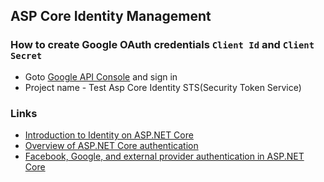 ## ASP Core Identity Management

### How to create Google OAuth credentials `Client Id` and `Client Secret`
  - Goto [Google API Console](https://console.developers.google.com/) and sign in
  - Project name - Test Asp Core Identity STS(Security Token Service)

### Links
- [Introduction to Identity on ASP.NET Core](https://docs.microsoft.com/en-us/aspnet/core/security/authentication/identity?view=aspnetcore-5.0&tabs=visual-studio)
- [Overview of ASP.NET Core authentication](https://docs.microsoft.com/en-us/aspnet/core/security/authentication/?view=aspnetcore-5.0)
- [Facebook, Google, and external provider authentication in ASP.NET Core](https://docs.microsoft.com/en-us/aspnet/core/security/authentication/social/?view=aspnetcore-5.0&tabs=visual-studio)